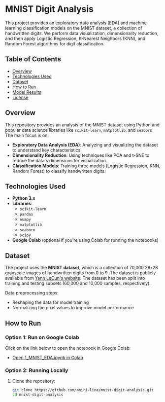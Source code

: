 # MNIST Digit Analysis

This project provides an exploratory data analysis (EDA) and machine learning classification models on the MNIST dataset, a collection of handwritten digits. We perform data visualization, dimensionality reduction, and then apply Logistic Regression, K-Nearest Neighbors (KNN), and Random Forest algorithms for digit classification.

## Table of Contents

- [Overview](#overview)
- [Technologies Used](#technologies-used)
- [Dataset](#dataset)
- [How to Run](#how-to-run)
- [Model Results](#model-results)
- [License](#license)

## Overview

This repository provides an analysis of the MNIST dataset using Python and popular data science libraries like `scikit-learn`, `matplotlib`, and `seaborn`. The main focus is on:

- **Exploratory Data Analysis (EDA)**: Analyzing and visualizing the dataset to understand key characteristics.
- **Dimensionality Reduction**: Using techniques like PCA and t-SNE to reduce the data's dimensions for visualization.
- **Classification Models**: Training three models (Logistic Regression, KNN, Random Forest) to classify handwritten digits.

## Technologies Used

- **Python 3.x**
- **Libraries**:
  - `scikit-learn`
  - `pandas`
  - `numpy`
  - `matplotlib`
  - `seaborn`
  - `scipy`
- **Google Colab** (optional if you're using Colab for running the notebooks)

## Dataset

The project uses the **MNIST dataset**, which is a collection of 70,000 28x28 grayscale images of handwritten digits from 0 to 9. The dataset is publicly available from [Yann LeCun's website](http://yann.lecun.com/exdb/mnist/). The dataset has been split into training and testing subsets (60,000 and 10,000 samples, respectively).

Data preprocessing steps:
- Reshaping the data for model training
- Normalizing the pixel values to improve model performance

## How to Run

### Option 1: Run on Google Colab
Click on the link below to open the notebook in Google Colab:
- [Open 1_MNIST_EDA.ipynb in Colab](https://colab.research.google.com/github/amiri-lina/mnist-digit-analysis/blob/main/1_MNIST_EDA.ipynb)

### Option 2: Running Locally

1. Clone the repository:
   ```bash
   git clone https://github.com/amiri-lina/mnist-digit-analysis.git
   cd mnist-digit-analysis
